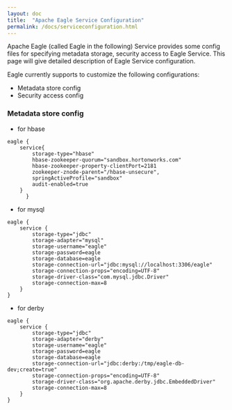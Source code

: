 ```yaml
---
layout: doc
title:  "Apache Eagle Service Configuration"
permalink: /docs/serviceconfiguration.html
---
```


Apache Eagle (called Eagle in the following) Service provides some config files for specifying metadata storage, security access to Eagle Service. This page will give detailed
description of Eagle Service configuration.

Eagle currently supports to customize the following configurations:

* Metadata store config
* Security access config

### Metadata store config 
* for hbase

~~~
eagle {
	service{
		storage-type="hbase"
		hbase-zookeeper-quorum="sandbox.hortonworks.com"
		hbase-zookeeper-property-clientPort=2181
		zookeeper-znode-parent="/hbase-unsecure",
		springActiveProfile="sandbox"
		audit-enabled=true
	}
      }
~~~

* for mysql

~~~
eagle {
	service {
		storage-type="jdbc"
		storage-adapter="mysql"
		storage-username="eagle"
		storage-password=eagle
		storage-database=eagle
		storage-connection-url="jdbc:mysql://localhost:3306/eagle"
		storage-connection-props="encoding=UTF-8"
		storage-driver-class="com.mysql.jdbc.Driver"
		storage-connection-max=8
	}
}
~~~

* for derby

~~~
eagle {
	service {
		storage-type="jdbc"
		storage-adapter="derby"
		storage-username="eagle"
		storage-password=eagle
		storage-database=eagle
		storage-connection-url="jdbc:derby:/tmp/eagle-db-dev;create=true"
		storage-connection-props="encoding=UTF-8"
		storage-driver-class="org.apache.derby.jdbc.EmbeddedDriver"
		storage-connection-max=8
	}
}
~~~
<br />
